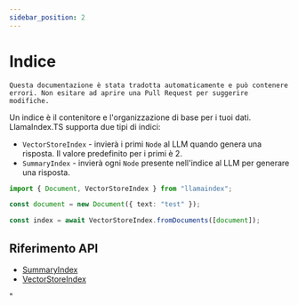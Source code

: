 ```yaml
---
sidebar_position: 2
---
```


# Indice

`Questa documentazione è stata tradotta automaticamente e può contenere errori. Non esitare ad aprire una Pull Request per suggerire modifiche.`

Un indice è il contenitore e l'organizzazione di base per i tuoi dati. LlamaIndex.TS supporta due tipi di indici:

- `VectorStoreIndex` - invierà i primi `Node` al LLM quando genera una risposta. Il valore predefinito per i primi è 2.
- `SummaryIndex` - invierà ogni `Node` presente nell'indice al LLM per generare una risposta.

```typescript
import { Document, VectorStoreIndex } from "llamaindex";

const document = new Document({ text: "test" });

const index = await VectorStoreIndex.fromDocuments([document]);
```

## Riferimento API

- [SummaryIndex](../../api/classes/SummaryIndex.md)
- [VectorStoreIndex](../../api/classes/VectorStoreIndex.md)

"

